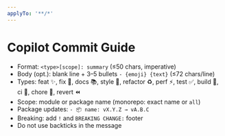 ```yaml
---
applyTo: '**/*'
---
```


# Copilot Commit Guide

- Format: `<type>[scope]: summary` (≤50 chars, imperative)
- Body (opt.): blank line + 3–5 bullets `- {emoji} {text}` (≤72 chars/line)
- Types: feat ✨, fix 🐛, docs 📚, style 💄, refactor ♻️, perf ⚡, test ✅, build 🔧, ci 👷, chore 🔨, revert ⏪
- Scope: module or package name (monorepo: exact name or `all`)
- Package updates: `- 📦 name: vX.Y.Z → vA.B.C`
- Breaking: add `!` and `BREAKING CHANGE:` footer
- Do not use backticks in the message
